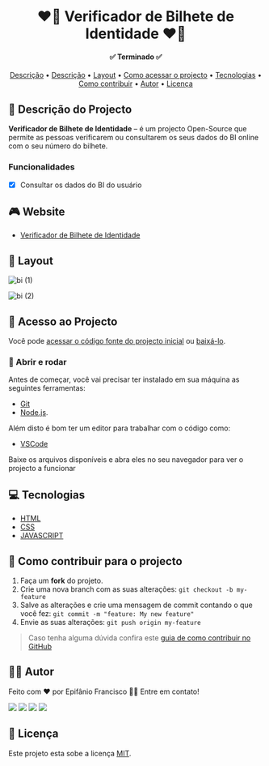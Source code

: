 <div align="center">
  <h1>❤🤍 Verificador de Bilhete de Identidade ❤🤍</h1>
</div>

<h4 align="center"> 
	✅ Terminado ✅
</h4>

<p align="center">
  <a href="#-descrição-do-projecto">Descrição</a> •
  <a href="#-demonstração">Descrição</a> •
  <a href="#-layout">Layout</a> • 
  <a href="#-acesso-ao-projecto">Como acessar o projecto</a> • 
  <a href="#-tecnologias">Tecnologias</a> • 
  <a href="#-como-contribuir-para-o-projecto">Como contribuir</a> • 
  <a href="#-autor">Autor</a> • 
  <a href="#-licença">Licença</a>
</p>

## 📝 Descrição do Projecto
**Verificador de Bilhete de Identidade** –  é um projecto Open-Source que permite as pessoas verificarem ou consultarem os seus dados do BI online com o seu número do bilhete.

### Funcionalidades

* [x] Consultar os dados do BI do usuário

## 🎮 Website
- <a href="https://verificadorbiangola.vercel.app" target="_blank">Verificador de Bilhete de Identidade</a>

## 🎨 Layout
![bi (1)](https://user-images.githubusercontent.com/81193129/184925050-01416851-f7f7-43f3-90c6-d46358a26bc2.png)

![bi (2)](https://user-images.githubusercontent.com/81193129/184925353-38773897-ccda-413b-a6ce-37a972294291.png)

## 📁 Acesso ao Projecto
Você pode [acessar o código fonte do projecto inicial](https://github.com/epifaniofrancisco/verificador-de-bi/tree/main) ou [baixá-lo](https://github.com/epifaniofrancisco/verificador-de-bi/archive/refs/heads/main.zip).

### 🎲 Abrir e rodar
Antes de começar, você vai precisar ter instalado em sua máquina as seguintes ferramentas:
- [Git](https://git-scm.com)
- [Node.js](https://nodejs.org/en/). 

Além disto é bom ter um editor para trabalhar com o código como: 
- [VSCode](https://code.visualstudio.com/)

Baixe os arquivos disponíveis e abra eles no seu navegador para ver o projecto a funcionar

## 💻 Tecnologias
- [HTML](https://www.w3schools.com/html/)
- [CSS](https://www.w3schools.com/css/)
- [JAVASCRIPT](https://www.w3schools.com/js/)

## 💪 Como contribuir para o projecto
1. Faça um **fork** do projeto.
2. Crie uma nova branch com as suas alterações: `git checkout -b my-feature`
3. Salve as alterações e crie uma mensagem de commit contando o que você fez: `git commit -m "feature: My new feature"`
4. Envie as suas alterações: `git push origin my-feature`
> Caso tenha alguma dúvida confira este [guia de como contribuir no GitHub](./CONTRIBUTING.md)

## 👨‍💻 Autor
Feito com ❤️ por Epifânio Francisco 👋🏽 Entre em contato!

<div>
  <a href="https://www.facebook.com/ACEDE-105470194242383" target="_blank"><img src="https://img.shields.io/badge/Facebook-1877F2?style=for-the-badge&logo=facebook&logoColor=white" target="_blank"></a>
  <a href="https://instagram.com/epifanio_francisco29" target="_blank"><img src="https://img.shields.io/badge/-Instagram-%23E4405F?style=for-the-badge&logo=instagram&logoColor=white" target="_blank"></a>
  <a href = "mailto:epifaniofrancisco03@gmail.com"><img src="https://img.shields.io/badge/Gmail-D14836?style=for-the-badge&logo=gmail&logoColor=white" target="_blank"></a>
  <a href="https://www.linkedin.com/in/epif%C3%A2nio-francisco-3a44741ba/" target="_blank"><img src="https://img.shields.io/badge/-LinkedIn-%230077B5?style=for-the-badge&logo=linkedin&logoColor=white" target="_blank"></a> 
  
## 📝 Licença

Este projeto esta sobe a licença [MIT](./LICENSE).

